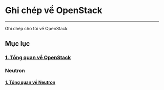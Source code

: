 # Ghi chép về OpenStack
---
Ghi chép cho tôi về OpenStack

## Mục lục
### [1. Tổng quan về OpenStack](docs/openstack-overview.md)

### Neutron
#### [1. Tổng quan về Neutron](docs/neutron/network-ops-overview.md)
